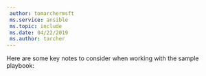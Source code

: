 ```yaml
---
 author: tomarchermsft
 ms.service: ansible
 ms.topic: include
 ms.date: 04/22/2019
 ms.author: tarcher
---
```


Here are some key notes to consider when working with the sample playbook: